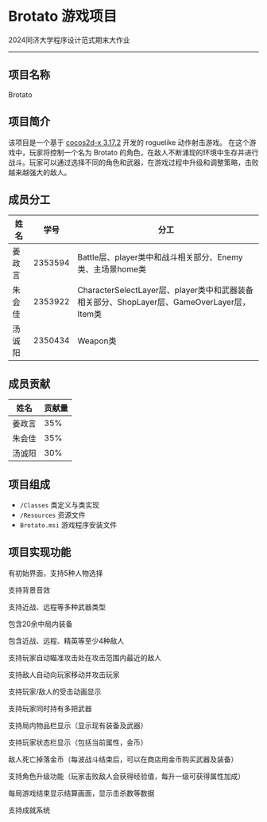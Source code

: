# Brotato 游戏项目

2024同济大学程序设计范式期末大作业

------



## 项目名称

Brotato

## 项目简介

该项目是一个基于 [cocos2d-x 3.17.2](https://docs.cocos.com/cocos2d-x/manual/) 开发的 roguelike 动作射击游戏。 在这个游戏中，玩家将控制一个名为 Brotato 的角色，在敌人不断涌现的环境中生存并进行战斗。玩家可以通过选择不同的角色和武器，在游戏过程中升级和调整策略，击败越来越强大的敌人。

## 成员分工

| 姓名   | 学号    | 分工                                                         |
| ------ | ------- | ------------------------------------------------------------ |
| 姜政言 | 2353594 | Battle层、player类中和战斗相关部分、Enemy类、主场景home类 |
| 朱会佳 | 2353922 | CharacterSelectLayer层、player类中和武器装备相关部分、ShopLayer层、GameOverLayer层，Item类 |
| 汤诚阳 | 2350434 | Weapon类 |

## 成员贡献

| 姓名   | 贡献量 |
| ------ | ------ |
| 姜政言 | 35%    |
| 朱会佳 | 35%    |
| 汤诚阳 | 30%    |

## 项目组成

- `/Classes` 类定义与类实现
- `/Resources` 资源文件
- `Brotato.msi` 游戏程序安装文件

## 项目实现功能

有初始界面，支持5种人物选择

支持背景音效

支持近战、远程等多种武器类型

包含20余中局内装备

包含近战、远程、精英等至少4种敌人

支持玩家自动瞄准攻击处在攻击范围内最近的敌人

支持敌人自动向玩家移动并攻击玩家

支持玩家/敌人的受击动画显示

支持玩家同时持有多把武器

支持局内物品栏显示（显示现有装备及武器）

支持玩家状态栏显示（包括当前属性，金币）

敌人死亡掉落金币（每波战斗结束后，可以在商店用金币购买武器及装备）

支持角色升级功能（玩家击败敌人会获得经验值，每升一级可获得属性加成）

每局游戏结束显示结算画面，显示击杀数等数据

支持成就系统
